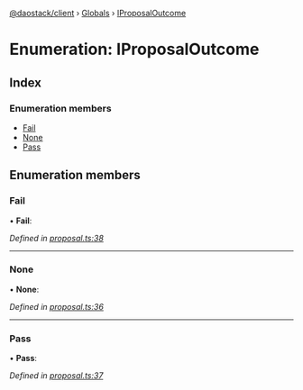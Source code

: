 [@daostack/client](../README.md) › [Globals](../globals.md) › [IProposalOutcome](iproposaloutcome.md)

# Enumeration: IProposalOutcome

## Index

### Enumeration members

* [Fail](iproposaloutcome.md#fail)
* [None](iproposaloutcome.md#none)
* [Pass](iproposaloutcome.md#pass)

## Enumeration members

###  Fail

• **Fail**:

*Defined in [proposal.ts:38](https://github.com/daostack/client/blob/5e8078f/src/proposal.ts#L38)*

___

###  None

• **None**:

*Defined in [proposal.ts:36](https://github.com/daostack/client/blob/5e8078f/src/proposal.ts#L36)*

___

###  Pass

• **Pass**:

*Defined in [proposal.ts:37](https://github.com/daostack/client/blob/5e8078f/src/proposal.ts#L37)*
